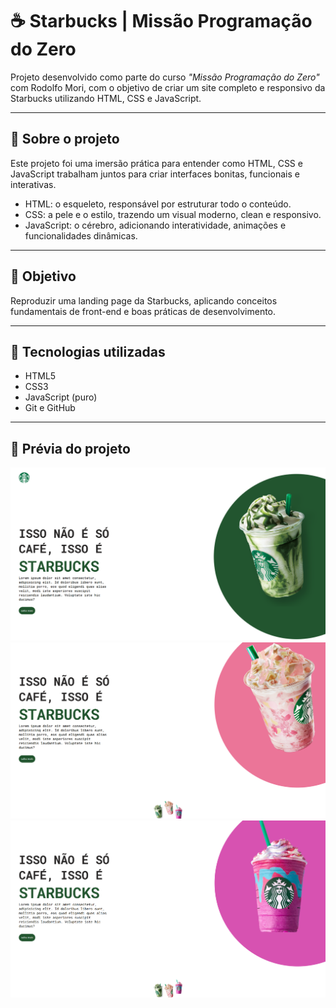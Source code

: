 # ☕ Starbucks | Missão Programação do Zero

Projeto desenvolvido como parte do curso *"Missão Programação do Zero"* com Rodolfo Mori, com o objetivo de criar um site completo e responsivo da Starbucks utilizando HTML, CSS e JavaScript.

---

## 📌 Sobre o projeto
Este projeto foi uma imersão prática para entender como HTML, CSS e JavaScript trabalham juntos para criar interfaces bonitas, funcionais e interativas.

- HTML: o esqueleto, responsável por estruturar todo o conteúdo.  
- CSS: a pele e o estilo, trazendo um visual moderno, clean e responsivo.  
- JavaScript: o cérebro, adicionando interatividade, animações e funcionalidades dinâmicas.

---

## 🎯 Objetivo
Reproduzir uma landing page da Starbucks, aplicando conceitos fundamentais de front-end e boas práticas de desenvolvimento.

---

## 🚀 Tecnologias utilizadas
- HTML5
- CSS3
- JavaScript (puro)
- Git e GitHub

---

## 📸 Prévia do projeto
![Starbucks Preview](imagens/Starbucks-1.png) ![](imagens/Starbucks-2.png) ![](imagens/Starbucks-3.png)
